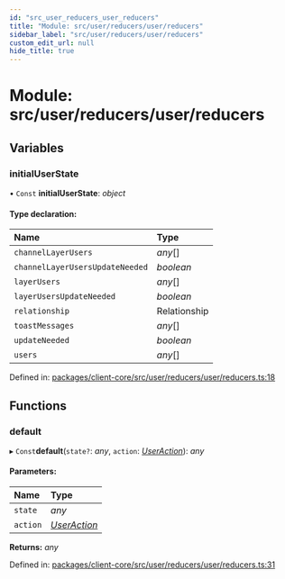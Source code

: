 ```yaml
---
id: "src_user_reducers_user_reducers"
title: "Module: src/user/reducers/user/reducers"
sidebar_label: "src/user/reducers/user/reducers"
custom_edit_url: null
hide_title: true
---
```


# Module: src/user/reducers/user/reducers

## Variables

### initialUserState

• `Const` **initialUserState**: *object*

#### Type declaration:

Name | Type |
:------ | :------ |
`channelLayerUsers` | *any*[] |
`channelLayerUsersUpdateNeeded` | *boolean* |
`layerUsers` | *any*[] |
`layerUsersUpdateNeeded` | *boolean* |
`relationship` | Relationship |
`toastMessages` | *any*[] |
`updateNeeded` | *boolean* |
`users` | *any*[] |

Defined in: [packages/client-core/src/user/reducers/user/reducers.ts:18](https://github.com/xr3ngine/xr3ngine/blob/673ad6a5f/packages/client-core/src/user/reducers/user/reducers.ts#L18)

## Functions

### default

▸ `Const`**default**(`state?`: *any*, `action`: [*UserAction*](src_user_reducers_user_actions.md#useraction)): *any*

#### Parameters:

Name | Type |
:------ | :------ |
`state` | *any* |
`action` | [*UserAction*](src_user_reducers_user_actions.md#useraction) |

**Returns:** *any*

Defined in: [packages/client-core/src/user/reducers/user/reducers.ts:31](https://github.com/xr3ngine/xr3ngine/blob/673ad6a5f/packages/client-core/src/user/reducers/user/reducers.ts#L31)
